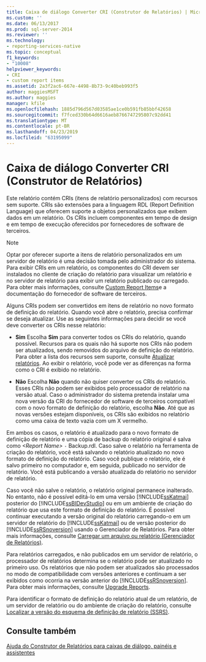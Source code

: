 ```yaml
---
title: Caixa de diálogo Converter CRI (Construtor de Relatórios) | Microsoft Docs
ms.custom: ''
ms.date: 06/13/2017
ms.prod: sql-server-2014
ms.reviewer: ''
ms.technology:
- reporting-services-native
ms.topic: conceptual
f1_keywords:
- "10008"
helpviewer_keywords:
- CRI
- custom report items
ms.assetid: 2a3f2ac6-667e-4498-8b73-9c40beb993f5
author: maggiesMSFT
ms.author: maggies
manager: kfile
ms.openlocfilehash: 1885d796d567d03585ae1ce0b591fb85bbf42658
ms.sourcegitcommit: f7fced330b64d6616aeb8766747295807c92dd41
ms.translationtype: MT
ms.contentlocale: pt-BR
ms.lasthandoff: 04/23/2019
ms.locfileid: "63195099"
---
```

# <a name="convert-cri-dialog-box-report-builder"></a>Caixa de diálogo Converter CRI (Construtor de Relatórios)
  Este relatório contém CRIs (itens de relatório personalizados) com recursos sem suporte. CRIs são extensões para a linguagem RDL (Report Definition Language) que oferecem suporte a objetos personalizados que exibem dados em um relatório. Os CRIs incluem componentes em tempo de design e em tempo de execução oferecidos por fornecedores de software de terceiros.  
  
> [!NOTE]  
>  Optar por oferecer suporte a itens de relatório personalizados em um servidor de relatório é uma decisão tomada pelo administrador do sistema. Para exibir CRIs em um relatório, os componentes do CRI devem ser instalados no cliente de criação do relatório para visualizar um relatório e no servidor de relatório para exibir um relatório publicado ou carregado. Para obter mais informações, consulte [Custom Report Items](../custom-report-items/custom-report-items.md)e a documentação do fornecedor de software de terceiros.  
  
 Alguns CRIs podem ser convertidos em itens de relatório no novo formato de definição do relatório. Quando você abre o relatório, precisa confirmar se deseja atualizar. Use as seguintes informações para decidir se você deve converter os CRIs nesse relatório:  
  
-   **Sim** Escolha **Sim** para converter todos os CRIs do relatório, quando possível. Recursos para os quais não há suporte nos CRIs não podem ser atualizados, sendo removidos do arquivo de definição do relatório. Para obter a lista dos recursos sem suporte, consulte [Atualizar relatórios](../install-windows/upgrade-reports.md). Ao exibir o relatório, você pode ver as diferenças na forma como o CRI é exibido no relatório.  
  
-   **Não** Escolha **Não** quando não quiser converter os CRIs do relatório. Esses CRIs não podem ser exibidos pelo processador de relatório na versão atual. Caso o administrador do sistema pretenda instalar uma nova versão da CRI do fornecedor de software de terceiros compatível com o novo formato de definição do relatório, escolha **Não**. Até que as novas versões estejam disponíveis, os CRIs são exibidos no relatório como uma caixa de texto vazia com um X vermelho.  
  
 Em ambos os casos, o relatório é atualizado para o novo formato de definição de relatório e uma cópia de backup do relatório original é salva como *\<Report Name>* `-` Backup.rdl. Caso salve o relatório na ferramenta de criação do relatório, você está salvando o relatório atualizado no novo formato de definição do relatório. Caso você publique o relatório, ele é salvo primeiro no computador e, em seguida, publicado no servidor de relatório. Você está publicando a versão atualizada do relatório no servidor de relatório.  
  
 Caso você não salve o relatório, o relatório original permanece inalterado. No entanto, não é possível editá-lo em uma versão [!INCLUDE[ssKatmai](../../includes/sskatmai-md.md)] posterior do [!INCLUDE[ssBIDevStudio](../../includes/ssbidevstudio-md.md)] ou em um ambiente de criação do relatório que usa este formato de definição do relatório. É possível continuar executando a versão original do relatório carregando-o em um servidor de relatório do [!INCLUDE[ssKatmai](../../includes/sskatmai-md.md)] ou de versão posterior do [!INCLUDE[ssRSnoversion](../../includes/ssrsnoversion-md.md)] usando o Gerenciador de Relatórios. Para obter mais informações, consulte [Carregar um arquivo ou relatório &#40;Gerenciador de Relatórios&#41;](../reports/upload-a-file-or-report-report-manager.md).  
  
 Para relatórios carregados, e não publicados em um servidor de relatório, o processador de relatórios determina se o relatório pode ser atualizado no primeiro uso. Os relatórios que não podem ser atualizados são processados no modo de compatibilidade com versões anteriores e continuam a ser exibidos como ocorria na versão anterior do [!INCLUDE[ssRSnoversion](../../includes/ssrsnoversion-md.md)]. Para obter mais informações, consulte [Upgrade Reports](../install-windows/upgrade-reports.md).  
  
 Para identificar o formato de definição do relatório atual de um relatório, de um servidor de relatório ou do ambiente de criação do relatório, consulte [Localizar a versão do esquema de definição de relatório &#40;SSRS&#41;](../reports/find-the-report-definition-schema-version-ssrs.md).  
  
## <a name="see-also"></a>Consulte também  
 [Ajuda do Construtor de Relatórios para caixas de diálogo, painéis e assistentes](../report-builder-help-for-dialog-boxes-panes-and-wizards.md)  
  
  
